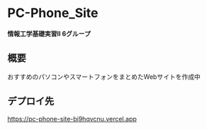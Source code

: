 # PC-Phone_Site
**情報工学基礎実習II 6グループ**


## 概要
おすすめのパソコンやスマートフォンをまとめたWebサイトを作成中

## デプロイ先
https://pc-phone-site-bi9hqvcnu.vercel.app

